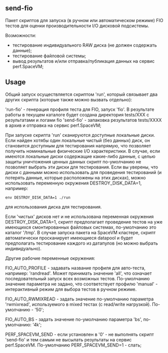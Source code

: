## send-fio

Пакет скриптов для запуска (в ручном или автоматическом режиме) FIO тестов для оценки производительности I/O дисковой подсистемы.

Возможности:

 - тестирование индивидуального RAW диска (не должен содержать данные);
 - тестирование файловой системы;
 - вывод результатов и/или отправка/публикация данных на сервис perf.SpaceVM;

## Usage

Общий запуск осуществляется скриптом 'run', который связывает два других скрипта (которые также можно вызвать отдельно):

 'run-fio'  - генерация профиля теста для FIO, запуск 'fio'. В результате работы в текущем каталоге будет создана директория tests/XXX с результатами и логами fio
 'send-fio' - запаковка результатов tests/XXXX в архив и отправка на сервис perf.SpaceVM;

При запуске скрипта 'run' сканируются доступные локальные диски. Если найден хотябы один локальные чистый (без данных) диск, он становится доступным
для тестирования напрямую, что позволяет получить номинальные физические I/O характеристики. В случае, если имеются локальные диски содержащие какие-либо данные,
с целью защиты уничтожения ценных данных скрипт по-умолчанию не позволяет выбрать эти диски для тестирования. Если вы уверены, что диски с данными можно
использовать для проведения тестирований (и потерять данные, которые расположены на этих дисках), можно использовать переменную окружения DESTROY_DISK_DATA=1, например:

```
env DESTROY_DISK_DATA=1 ./run
```

для использования диска для тестирования.

Если 'чистых' дисков нет и не использована переменная окружения DESTROY_DISK_DATA=1, скрипт предполагает проведение тестов на уже имеющихся смонтированных файловых системах,
по-умолчанию это каталог '/tmp'. В случае запуска пакета на SpaceVM кластере, скрипт автоматически просканирует имеющиеся datapool и будет предполагать тестирование
каждого из датапулов (но можно выбрать индивидуально).

Другие рабочие переменные окружения:

FIO_AUTO_PROFILE   - задавать название профиля для авто-теста, например: 'randread'. Может принимать значение 'all', что означает последовательный запуск всех возможных тестов.
                     По-умолчанию значение параметра не задано, что соответствует профилю 'manual' - интерактивный режим для выбора тестов в ручном режиме.


FIO_AUTO_RWMIXREAD - задать значение по-умолчанию параметра 'rwmixread', используемого в mixed тестах (с read/write нагрузкой). По-умолчанию - '50';


FIO_AUTO_BS        - задать значение по-умолчанию параметра 'bs', по-умолчанию: '4k';

PERF_SPACEVM_SEND  - если установлен в '0' - не выполнять скрипт 'send-fio' и тем самым не высылать результаты на сервис perf.SpaceVM. По-умолчанию PERF_SPACEVM_SEND=1 - слать;
